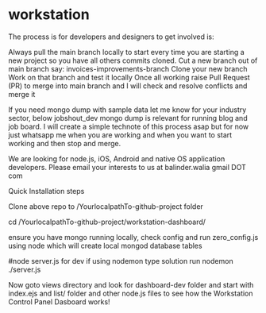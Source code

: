 # workstation
The process is for developers and designers to get involved is:

Always pull the main branch locally to start every time you are starting a new project so you have all others commits cloned.
Cut a new branch out of main branch say: invoices-improvements-branch
Clone your new branch
Work on that branch and test it locally
Once all working raise Pull Request (PR) to merge into main branch and I will check and resolve conflicts and merge it

If you need mongo dump with sample data let me know for your industry sector, below jobshout_dev mongo dump is relevant for running blog and job board.
I will create a simple technote of this process asap but for now just whatsapp me when you are working and when you want to start working and then stop and merge.

We are looking for node.js, iOS, Android and native OS application developers. Please email your interests to us at balinder.walia <AT> gmail DOT com

Quick Installation steps

Clone above repo to /YourlocalpathTo-github-project folder

cd /YourlocalpathTo-github-project/workstation-dashboard/

ensure you have mongo running locally, check config and run zero_config.js using node which will create local mongod database tables

#node server.js
for dev if using nodemon type solution run
nodemon ./server.js

Now goto views directory and look for dashboard-dev folder and start with index.ejs and list/ folder and other node.js files to see how the Workstation Control Panel Dasboard works!


